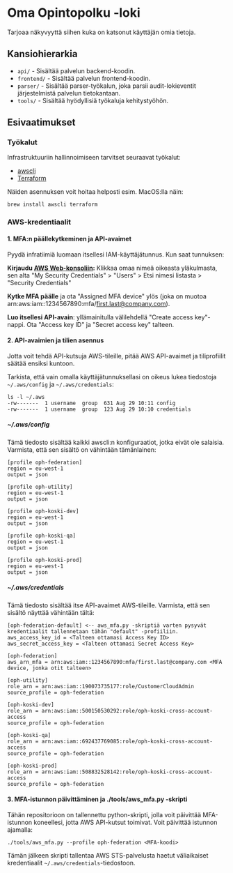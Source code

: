 # Oma Opintopolku -loki

Tarjoaa näkyvyyttä siihen kuka on katsonut käyttäjän omia tietoja.

## Kansiohierarkia

- `api/` - Sisältää palvelun backend-koodin.
- `frontend/` - Sisältää palvelun frontend-koodin.
- `parser/` - Sisältää parser-työkalun, joka parsii audit-lokieventit järjestelmistä palvelun tietokantaan.
- `tools/` - Sisältää hyödyllisiä työkaluja kehitystyöhön.

## Esivaatimukset

### Työkalut

Infrastruktuuriin hallinnoimiseen tarvitset seuraavat työkalut:

- [awscli](https://aws.amazon.com/cli/)
- [Terraform](https://www.terraform.io/)

Näiden asennuksen voit hoitaa helposti esim. MacOS:lla näin:

```shell
brew install awscli terraform
```

### AWS-kredentiaalit

#### 1. MFA:n päällekytkeminen ja API-avaimet

Pyydä infratiimiä luomaan itsellesi IAM-käyttäjätunnus. Kun saat tunnuksen:

**Kirjaudu [AWS Web-konsoliin](https://vlt-oph-federation.signin.aws.amazon.com/console):** Klikkaa omaa nimeä oikeasta yläkulmasta, sen alta "My Security Credentials" > "Users" > Etsi nimesi listasta > "Security Credentials"

**Kytke MFA päälle** ja ota "Assigned MFA device" ylös (joka on muotoa arn:aws:iam::1234567890:mfa/first.last@company.com).

**Luo itsellesi API-avain**: yllämainitulla välilehdellä "Create access key"-nappi. Ota "Access key ID" ja "Secret access key" talteen.

#### 2. API-avaimien ja tilien asennus

Jotta voit tehdä API-kutsuja AWS-tileille, pitää AWS API-avaimet ja tiliprofiilit säätää ensiksi kuntoon.

Tarkista, että vain omalla käyttäjätunnuksellasi on oikeus lukea tiedostoja `~/.aws/config` ja `~/.aws/credentials`:

    ls -l ~/.aws
    -rw-------  1 username  group  631 Aug 29 10:11 config
    -rw-------  1 username  group  123 Aug 29 10:10 credentials

##### ~/.aws/config

Tämä tiedosto sisältää kaikki awscli:n konfiguraatiot, jotka eivät ole salaisia. Varmista, että sen sisältö on vähintään tämänlainen:

```
[profile oph-federation]
region = eu-west-1
output = json

[profile oph-utility]
region = eu-west-1
output = json

[profile oph-koski-dev]
region = eu-west-1
output = json

[profile oph-koski-qa]
region = eu-west-1
output = json

[profile oph-koski-prod]
region = eu-west-1
output = json
```

##### ~/.aws/credentials

Tämä tiedosto sisältää itse API-avaimet AWS-tileille. Varmista, että sen sisältö näyttää vähintään tältä:

```shell
[oph-federation-default] <-- aws_mfa.py -skriptiä varten pysyvät kredentiaalit tallennetaan tähän "default" -profiiliin.
aws_access_key_id = <Talteen ottamasi Access Key ID>
aws_secret_access_key = <Talteen ottamasi Secret Access Key>

[oph-federation]
aws_arn_mfa = arn:aws:iam::1234567890:mfa/first.last@company.com <MFA device, jonka otit talteen>

[oph-utility]
role_arn = arn:aws:iam::190073735177:role/CustomerCloudAdmin
source_profile = oph-federation

[oph-koski-dev]
role_arn = arn:aws:iam::500150530292:role/oph-koski-cross-account-access
source_profile = oph-federation

[oph-koski-qa]
role_arn = arn:aws:iam::692437769085:role/oph-koski-cross-account-access
source_profile = oph-federation

[oph-koski-prod]
role_arn = arn:aws:iam::508832528142:role/oph-koski-cross-account-access
source_profile = oph-federation
```

#### 3. MFA-istunnon päivittäminen ja ./tools/aws_mfa.py -skripti

Tähän repositorioon on tallennettu python-skripti, jolla voit päivittää MFA-istunnon koneellesi, jotta AWS API-kutsut toimivat. Voit päivittää istunnon ajamalla:

```shell
./tools/aws_mfa.py --profile oph-federation <MFA-koodi>
```

Tämän jälkeen skripti tallentaa AWS STS-palvelusta haetut väliaikaiset kredentiaalit `~/.aws/credentials`-tiedostoon.
